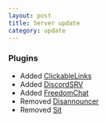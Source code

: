 ```yaml
---
layout: post
title: Server update
category: update
---
```


### Plugins
* Added [ClickableLinks](https://modrinth.com/plugin/clickablelinks)  
* Added [DiscordSRV](https://modrinth.com/plugin/discordsrv)  
* Added [FreedomChat](https://modrinth.com/plugin/freedomchat)  
* Removed [Disannouncer](https://modrinth.com/plugin/disannouncer)  
* Removed [Sit](https://modrinth.com/plugin/stairsit)  
